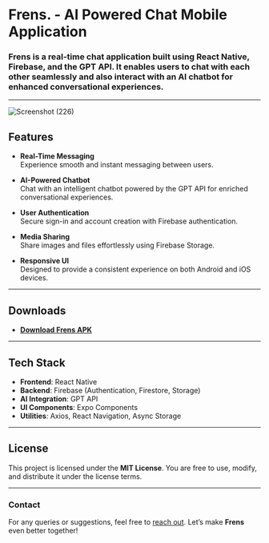 # Frens. - AI Powered Chat Mobile Application

### Frens is a real-time chat application built using React Native, Firebase, and the GPT API. It enables users to chat with each other seamlessly and also interact with an AI chatbot for enhanced conversational experiences.
---

![Screenshot (226)](https://github.com/AnkitNayak-eth/Frens.-AI-Powered-Chat-Mobile-Application/assets/52006128/2ed0510e-7759-44ef-af12-ee3485faee4b)

## Features

- **Real-Time Messaging**  
  Experience smooth and instant messaging between users.

- **AI-Powered Chatbot**  
  Chat with an intelligent chatbot powered by the GPT API for enriched conversational experiences.

- **User Authentication**  
  Secure sign-in and account creation with Firebase authentication.

- **Media Sharing**  
  Share images and files effortlessly using Firebase Storage.

- **Responsive UI**  
  Designed to provide a consistent experience on both Android and iOS devices.

---

## Downloads

- **[Download Frens APK](https://github.com/AnkitNayak-eth/Frens.-AI-Powered-Chat-Mobile-Application/releases/tag/v1.0.1)**

---

## Tech Stack

- **Frontend**: React Native
- **Backend**: Firebase (Authentication, Firestore, Storage)
- **AI Integration**: GPT API
- **UI Components**: Expo Components
- **Utilities**: Axios, React Navigation, Async Storage

---

## License

This project is licensed under the **MIT License**. You are free to use, modify, and distribute it under the license terms.

---

### Contact

For any queries or suggestions, feel free to [reach out](mailto:ankitkumarnayak1234.com). Let’s make **Frens** even better together!

